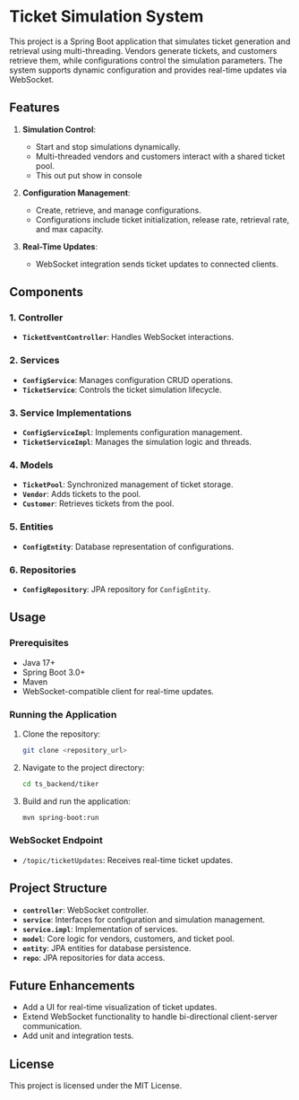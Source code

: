 
# Ticket Simulation System

This project is a Spring Boot application that simulates ticket generation and retrieval using multi-threading. Vendors generate tickets, and customers retrieve them, while configurations control the simulation parameters. The system supports dynamic configuration and provides real-time updates via WebSocket.

## Features

1. **Simulation Control**:
   - Start and stop simulations dynamically.
   - Multi-threaded vendors and customers interact with a shared ticket pool.
   - This out put show in console

2. **Configuration Management**:
   - Create, retrieve, and manage configurations.
   - Configurations include ticket initialization, release rate, retrieval rate, and max capacity.

3. **Real-Time Updates**:
   - WebSocket integration sends ticket updates to connected clients.

## Components

### 1. Controller
- **`TicketEventController`**: Handles WebSocket interactions.

### 2. Services
- **`ConfigService`**: Manages configuration CRUD operations.
- **`TicketService`**: Controls the ticket simulation lifecycle.

### 3. Service Implementations
- **`ConfigServiceImpl`**: Implements configuration management.
- **`TicketServiceImpl`**: Manages the simulation logic and threads.

### 4. Models
- **`TicketPool`**: Synchronized management of ticket storage.
- **`Vendor`**: Adds tickets to the pool.
- **`Customer`**: Retrieves tickets from the pool.

### 5. Entities
- **`ConfigEntity`**: Database representation of configurations.

### 6. Repositories
- **`ConfigRepository`**: JPA repository for `ConfigEntity`.

## Usage

### Prerequisites
- Java 17+
- Spring Boot 3.0+
- Maven
- WebSocket-compatible client for real-time updates.

### Running the Application
1. Clone the repository:
   ```bash
   git clone <repository_url>
   ```
2. Navigate to the project directory:
   ```bash
   cd ts_backend/tiker
   ```
3. Build and run the application:
   ```bash
   mvn spring-boot:run
   ```

### WebSocket Endpoint
- `/topic/ticketUpdates`: Receives real-time ticket updates.

## Project Structure
- **`controller`**: WebSocket controller.
- **`service`**: Interfaces for configuration and simulation management.
- **`service.impl`**: Implementation of services.
- **`model`**: Core logic for vendors, customers, and ticket pool.
- **`entity`**: JPA entities for database persistence.
- **`repo`**: JPA repositories for data access.

## Future Enhancements
- Add a UI for real-time visualization of ticket updates.
- Extend WebSocket functionality to handle bi-directional client-server communication.
- Add unit and integration tests.

## License
This project is licensed under the MIT License.
